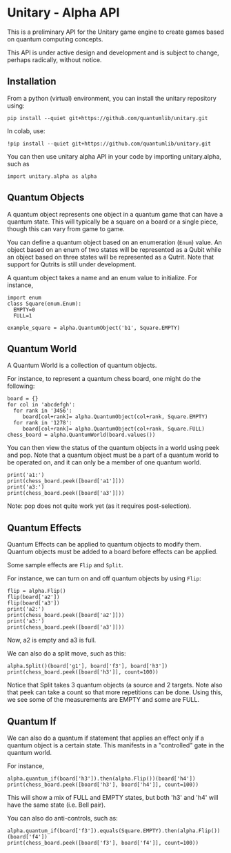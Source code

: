 Unitary - Alpha API
=============


This is a preliminary API for the Unitary game engine
to create games based on quantum computing concepts.


This API is under active design and development and is
subject to change, perhaps radically, without notice.

## Installation

From a python (virtual) environment, you can install the unitary
repository using:

```
pip install --quiet git+https://github.com/quantumlib/unitary.git
```

In colab, use:

```
!pip install --quiet git+https://github.com/quantumlib/unitary.git
```

You can then use unitary alpha API in your code by importing
unitary.alpha, such as

```
import unitary.alpha as alpha
```

## Quantum Objects

A quantum object represents one object in a quantum game that can
have a quantum state.  This will typically be a square on a board
or a single piece, though this can vary from game to game.

You can define a quantum object based on an enumeration (`Enum`) value.
An object based on an enum of two states will be represented as a Qubit
while an object based on three states will be represented as a Qutrit.
Note that support for Qutrits is still under development.

A quantum object takes a name and an enum value to initialize.
For instance,

```
import enum
class Square(enum.Enum):
  EMPTY=0
  FULL=1

example_square = alpha.QuantumObject('b1', Square.EMPTY)
```

## Quantum World

A Quantum World is a collection of quantum objects.

For instance, to represent a quantum chess board, one might do
the following:

```
board = {}
for col in 'abcdefgh':
  for rank in '3456':
     board[col+rank]= alpha.QuantumObject(col+rank, Square.EMPTY)
  for rank in '1278':
     board[col+rank]= alpha.QuantumObject(col+rank, Square.FULL)
chess_board = alpha.QuantumWorld(board.values())
```

You can then view the status of the quantum objects in a world using peek
and pop.  Note that a quantum object must be a part of a quantum world
to be operated on, and it can only be a member of one quantum world.

```
print('a1:')
print(chess_board.peek([board['a1']]))
print('a3:')
print(chess_board.peek([board['a3']]))
```

Note: pop does not quite work yet (as it requires post-selection).

## Quantum Effects

Quantum Effects can be applied to quantum objects to modify them.
Quantum objects must be added to a board before effects can be applied.

Some sample effects are `Flip` and `Split`.

For instance, we can turn on and off quantum objects by using `Flip`:

```
flip = alpha.Flip()
flip(board['a2'])
flip(board['a3'])
print('a2:')
print(chess_board.peek([board['a2']]))
print('a3:')
print(chess_board.peek([board['a3']]))
```

Now, a2 is empty and a3 is full.

We can also do a split move, such as this:

```
alpha.Split()(board['g1'], board['f3'], board['h3'])
print(chess_board.peek([board['h3']], count=100))
```

Notice that Split takes 3 quantum objects (a source and 2 targets.
Note also that peek can take a count so that more repetitions can
be done.  Using this, we see some of the measurements are EMPTY
and some are FULL.

## Quantum If

We can also do a quantum if statement that applies an effect
only if a quantum object is a certain state.  This manifests
in a "controlled" gate in the quantum world.

For instance,


```
alpha.quantum_if(board['h3']).then(alpha.Flip())(board['h4'])
print(chess_board.peek([board['h3'], board['h4']], count=100))
```

This will show a mix of FULL and EMPTY states, but both 'h3' and
'h4' will have the same state (i.e. Bell pair).

You can also do anti-controls, such as:

```
alpha.quantum_if(board['f3']).equals(Square.EMPTY).then(alpha.Flip())(board['f4'])
print(chess_board.peek([board['f3'], board['f4']], count=100))
```
